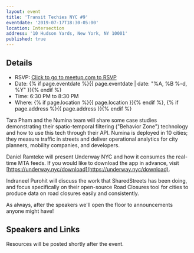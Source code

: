 ```yaml
---
layout: event
title: 'Transit Techies NYC #9'
eventdate: '2019-07-17T18:30-05:00'
location: Intersection
address: '10 Hudson Yards, New York, NY 10001'
published: true
---
```


## Details

- RSVP: [Click to go to meetup.com to RSVP](https://www.meetup.com/Transit-Techies-NYC/events/262457848/)
- Date: {% if page.eventdate %}{{ page.eventdate | date: "%A, %B %-d, %Y" }}{% endif %}
- Time: 6:30 PM to 8:30 PM
- Where: {% if page.location %}{{ page.location }}{% endif %}, {% if page.address %}{{ page.address }}{% endif %}

Tara Pham and the Numina team will share some case studies demonstrating their spatio-temporal filtering ("Behavior Zone") technology and how to use this tech through their API. Numina is deployed in 10 cities; they measure traffic in streets and deliver operational analytics for city planners, mobility companies, and developers.

Daniel Ramteke will present Underway NYC and how it consumes the real-time MTA feeds. If you would like to download the app in advance, visit [https://underway.nyc/download](https://underway.nyc/download).

Indraneel Purohit will discuss the work that SharedStreets has been doing, and focus specifically on their open-source Road Closures tool for cities to produce data on road closures easily and consistently.

As always, after the speakers we'll open the floor to announcements anyone might have!

## Speakers and Links

Resources will be posted shortly after the event.
